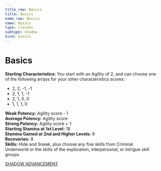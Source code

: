 ```yaml
---
title_raw: Basics
title: Basics
name_raw: Basics
name: Basics
type: classes
subtype: shadow
kind: basics
---
```


# Basics

**Starting Characteristics:** You start with an Agility of 2, and can choose one of the following arrays for your other characteristics scores:

- 2, 2, -1, -1
- 2, 1, 1, -1
- 2, 1, 0, 0
- 1, 1, 1, 0

**Weak Potency:** Agility score - 1\
**Average Potency:** Agility score\
**Strong Potency:** Agility score + 1\
**Starting Stamina at 1st Level:** 18\
**Stamina Gained at 2nd and Higher Levels:** 9\
**Recoveries:** 8\
**Skills:** Hide and Sneak, plus choose any five skills from Criminal Underworld or the skills of the exploration, interpersonal, or intrigue skill groups.

[SHADOW ADVANCEMENT](./Shadow%20Advancement.md)
